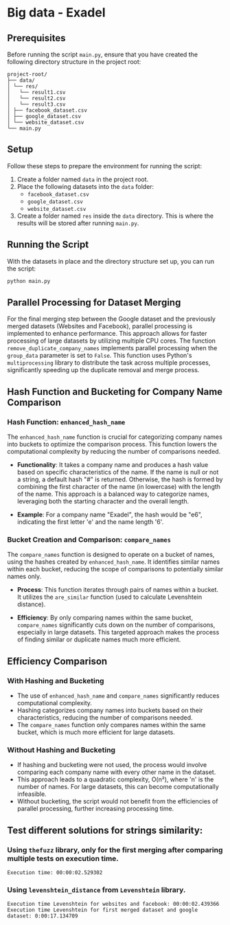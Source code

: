# Big data - Exadel

## Prerequisites

Before running the script `main.py`, ensure that you have created the following directory structure in the project root:
```
project-root/
├── data/
│ └── res/
│   └── result1.csv
│   └── result2.csv
│   └── result3.csv
│ ├── facebook_dataset.csv
│ ├── google_dataset.csv
│ └── website_dataset.csv
└── main.py
```
## Setup

Follow these steps to prepare the environment for running the script:

1. Create a folder named `data` in the project root.
2. Place the following datasets into the `data` folder:
   - `facebook_dataset.csv`
   - `google_dataset.csv`
   - `website_dataset.csv`
3. Create a folder named `res` inside the `data` directory. This is where the results will be stored after running `main.py`.

## Running the Script

With the datasets in place and the directory structure set up, you can run the script:

```sh
python main.py
```

## Parallel Processing for Dataset Merging

For the final merging step between the Google dataset and the previously merged datasets (Websites and Facebook), parallel processing is implemented to enhance performance. This approach allows for faster processing of large datasets by utilizing multiple CPU cores. The function `remove_duplicate_company_names` implements parallel processing when the `group_data` parameter is set to `False`. This function uses Python's `multiprocessing` library to distribute the task across multiple processes, significantly speeding up the duplicate removal and merge process.

## Hash Function and Bucketing for Company Name Comparison

### Hash Function: `enhanced_hash_name`

The `enhanced_hash_name` function is crucial for categorizing company names into buckets to optimize the comparison process. This function lowers the computational complexity by reducing the number of comparisons needed.

- **Functionality**: It takes a company name and produces a hash value based on specific characteristics of the name. If the name is null or not a string, a default hash "#" is returned. Otherwise, the hash is formed by combining the first character of the name (in lowercase) with the length of the name. This approach is a balanced way to categorize names, leveraging both the starting character and the overall length.

- **Example**: For a company name "Exadel", the hash would be "e6", indicating the first letter 'e' and the name length '6'.

### Bucket Creation and Comparison: `compare_names`

The `compare_names` function is designed to operate on a bucket of names, using the hashes created by `enhanced_hash_name`. It identifies similar names within each bucket, reducing the scope of comparisons to potentially similar names only.

- **Process**: This function iterates through pairs of names within a bucket. It utilizes the `are_similar` function (used to calculate Levenshtein distance).

- **Efficiency**: By only comparing names within the same bucket, `compare_names` significantly cuts down on the number of comparisons, especially in large datasets. This targeted approach makes the process of finding similar or duplicate names much more efficient.

## Efficiency Comparison

### With Hashing and Bucketing

- The use of `enhanced_hash_name` and `compare_names` significantly reduces computational complexity.
- Hashing categorizes company names into buckets based on their characteristics, reducing the number of comparisons needed.
- The `compare_names` function only compares names within the same bucket, which is much more efficient for large datasets.

### Without Hashing and Bucketing

- If hashing and bucketing were not used, the process would involve comparing each company name with every other name in the dataset.
- This approach leads to a quadratic complexity, O(n²), where 'n' is the number of names. For large datasets, this can become computationally infeasible.
- Without bucketing, the script would not benefit from the efficiencies of parallel processing, further increasing processing time.


## Test different solutions for strings similarity:

###  Using `thefuzz` library, only for the first merging after comparing multiple tests on execution time.

```
Execution time: 00:00:02.529302
```

### Using `levenshtein_distance` from `Levenshtein` library.

```
Execution time Levenshtein for websites and facebook: 00:00:02.439366
Execution time Levenshtein for first merged dataset and google dataset: 0:00:17.134709
```